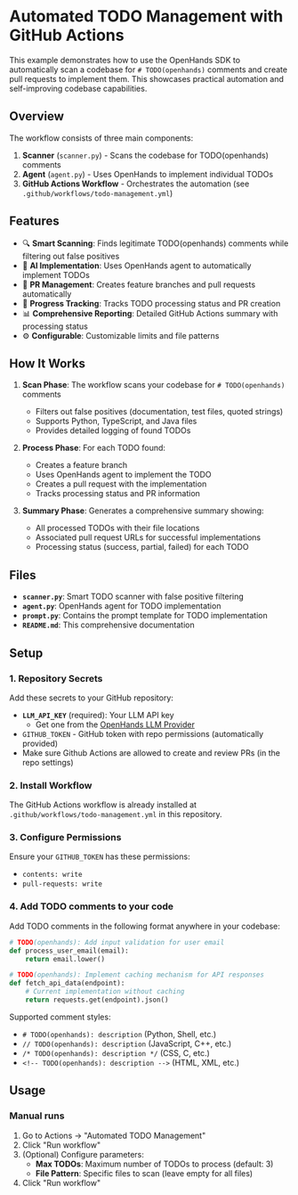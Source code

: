 # Automated TODO Management with GitHub Actions

This example demonstrates how to use the OpenHands SDK to automatically scan a codebase for `# TODO(openhands)` comments and create pull requests to implement them. This showcases practical automation and self-improving codebase capabilities.

## Overview

The workflow consists of three main components:

1. **Scanner** (`scanner.py`) - Scans the codebase for TODO(openhands) comments
2. **Agent** (`agent.py`) - Uses OpenHands to implement individual TODOs
3. **GitHub Actions Workflow** - Orchestrates the automation (see `.github/workflows/todo-management.yml`)

## Features

- 🔍 **Smart Scanning**: Finds legitimate TODO(openhands) comments while filtering out false positives
- 🤖 **AI Implementation**: Uses OpenHands agent to automatically implement TODOs
- 🔄 **PR Management**: Creates feature branches and pull requests automatically
- 📝 **Progress Tracking**: Tracks TODO processing status and PR creation
- 📊 **Comprehensive Reporting**: Detailed GitHub Actions summary with processing status
- ⚙️ **Configurable**: Customizable limits and file patterns

## How It Works

1. **Scan Phase**: The workflow scans your codebase for `# TODO(openhands)` comments
   - Filters out false positives (documentation, test files, quoted strings)
   - Supports Python, TypeScript, and Java files
   - Provides detailed logging of found TODOs

2. **Process Phase**: For each TODO found:
   - Creates a feature branch
   - Uses OpenHands agent to implement the TODO
   - Creates a pull request with the implementation
   - Tracks processing status and PR information

3. **Summary Phase**: Generates a comprehensive summary showing:
   - All processed TODOs with their file locations
   - Associated pull request URLs for successful implementations
   - Processing status (success, partial, failed) for each TODO

## Files

- **`scanner.py`**: Smart TODO scanner with false positive filtering
- **`agent.py`**: OpenHands agent for TODO implementation
- **`prompt.py`**: Contains the prompt template for TODO implementation
- **`README.md`**: This comprehensive documentation

## Setup

### 1. Repository Secrets

Add these secrets to your GitHub repository:

- **`LLM_API_KEY`** (required): Your LLM API key
  - Get one from the [OpenHands LLM Provider](https://docs.all-hands.dev/openhands/usage/llms/openhands-llms)
- `GITHUB_TOKEN` - GitHub token with repo permissions (automatically provided)
-  Make sure Github Actions are allowed to create and review PRs (in the repo settings)

### 2. Install Workflow

The GitHub Actions workflow is already installed at `.github/workflows/todo-management.yml` in this repository.

### 3. Configure Permissions

Ensure your `GITHUB_TOKEN` has these permissions:
- `contents: write`
- `pull-requests: write`

### 4. Add TODO comments to your code

Add TODO comments in the following format anywhere in your codebase:

```python
# TODO(openhands): Add input validation for user email
def process_user_email(email):
    return email.lower()

# TODO(openhands): Implement caching mechanism for API responses
def fetch_api_data(endpoint):
    # Current implementation without caching
    return requests.get(endpoint).json()
```

Supported comment styles:
- `# TODO(openhands): description` (Python, Shell, etc.)
- `// TODO(openhands): description` (JavaScript, C++, etc.)
- `/* TODO(openhands): description */` (CSS, C, etc.)
- `<!-- TODO(openhands): description -->` (HTML, XML, etc.)

## Usage

### Manual runs

1. Go to Actions → "Automated TODO Management"
2. Click "Run workflow"
3. (Optional) Configure parameters:
   - **Max TODOs**: Maximum number of TODOs to process (default: 3)
   - **File Pattern**: Specific files to scan (leave empty for all files)
4. Click "Run workflow"